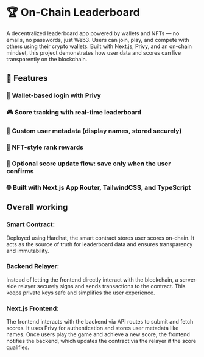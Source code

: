# 🏆 On-Chain Leaderboard
A decentralized leaderboard app powered by wallets and NFTs — no emails, no passwords, just Web3. Users can join, play, and compete with others using their crypto wallets. Built with Next.js, Privy, and an on-chain mindset, this project demonstrates how user data and scores can live transparently on the blockchain.

## 🚀 Features
### 🔐 Wallet-based login with Privy

### 🎮 Score tracking with real-time leaderboard

### 🧠 Custom user metadata (display names, stored securely)

### 🏅 NFT-style rank rewards

### 💾 Optional score update flow: save only when the user confirms

### 🌐 Built with Next.js App Router, TailwindCSS, and TypeScript
## Overall working
### Smart Contract:
Deployed using Hardhat, the smart contract stores user scores on-chain. It acts as the source of truth for leaderboard data and ensures transparency and immutability.

### Backend Relayer:
Instead of letting the frontend directly interact with the blockchain, a server-side relayer securely signs and sends transactions to the contract. This keeps private keys safe and simplifies the user experience.

### Next.js Frontend:
The frontend interacts with the backend via API routes to submit and fetch scores. It uses Privy for authentication and stores user metadata like names. Once users play the game and achieve a new score, the frontend notifies the backend, which updates the contract via the relayer if the score qualifies.
